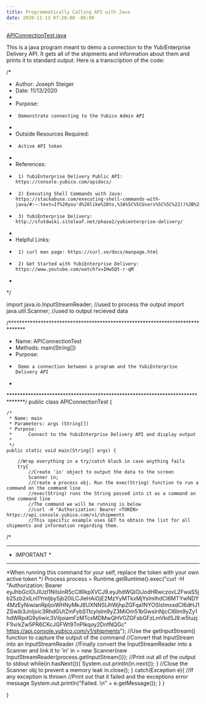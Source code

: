 ```yaml
---
title: Programmatically Calling API with Java
date: 2020-11-13 07:28:00 -06:00
---
```


[APIConnectionTest.java](/uploads/APIConnectionTest.java)

This is a java program meant to demo a connection to the YubiEnterprise Delivery API. It gets all of the shipments and information about them and prints it to standard output. Here is a transcription of the code:


/*
 * Author: Joseph Steiger
 * Date: 11/13/2020
 * 
 * Purpose:
 * 		Demonstrate connecting to the Yubico Admin API
 * 
 * Outside Resources Required:
 * 		Active API token
 * 
 * References:
 * 		1) YubiEnterprise Delivery Public API: https://console.yubico.com/apidocs/
 * 		2) Executing Shell Commands with Java: https://stackabuse.com/executing-shell-commands-with-java/#:~:text=If%20you'd%20like%20to,%3A%5C%5CUsers%5C%5C%22))%3B%20%2F%2F.
 * 		3) YubiEnterprise Delivery: http://sfutdwiki.siteleaf.net/phase2/yubienterprise-delivery/
 * 
 * Helpful Links:
 * 		1) curl man page: https://curl.se/docs/manpage.html
 * 		2) Get Started with YubiEnterprise Delivery: https://www.youtube.com/watch?v=IHw5Qt-r-qM
 * 		
 */

import java.io.InputStreamReader; //used to process the output
import java.util.Scanner; //used to output recieved data

/******************************************************************************
 * Name: APIConnectionTest
 * Methods: main(String[])
 * Purpose:
 * 		Demo a connection between a program and the YubiEnterprise Delivery API
 * 
 ******************************************************************************/
public class APIConnectionTest {
	
	/*
	 * Name: main
	 * Parameters: args (String[])
	 * Purpose: 
	 * 		Connect to the YubiEnterprise Delivery API and display output
	 * 
	 */
	public static void main(String[] args) {
		
		//Wrap everything in a try/catch block in case anything fails
		try{
			//Create 'in' object to output the data to the screen
			Scanner in; 
			//Create a process obj. Run the exec(String) function to run a command on the command line
			//exec(String) runs the String passed into it as a command on the command line
			//The command we will be running is below
			//curl -H "Authorization: Bearer <TOKEN> https://api.console.yubico.com/v1/shipments
			//This specific example uses GET to obtain the list for all shipments and information regarding them.
/*
 *************
 * IMPORTANT *
 *************
 *When running this command for your self, replace the token with your own active token
 */
			Process process = Runtime.getRuntime().exec("curl -H \"Authorization: Bearer eyJhbGciOiJIUzI1NiIsInR5cCI6IkpXVCJ9.eyJhdWQiOiJodHRwczovL2FwaS5jb25zb2xlLnl1Ymljby5jb20iLCJleHAiOjE2MzYyMTkxMjYsImlhdCI6MTYwNDY4MzEyNiwianRpIjoiWHNyMkJ6UXNNSlJhWjhpZGFqa1NYOSIsImxsdCI6dHJ1ZSwib3JnIjoic3RhdGUtZmFybS11cyIsIm9yZ3MiOm51bGwsInNjcCI6Im9yZy1hdWRpdG9yIiwic3ViIjoiamFzMTcxMDMwQHV0ZGFsbGFzLmVkdSJ9.w5luzjF1lvrkZw5PR6CKcJGFWt9TnPIkqoy2DnfNQGc\" https://api.console.yubico.com/v1/shipments");
			//Use the getInputStream() function to capture the output of the command
			//Convert that InputStream into an InputStreamReader
			//Finally convert the InputStreamReader into a Scanner and link it to 'in'
			in = new Scanner(new InputStreamReader(process.getInputStream()));
			//Print out all of the output to stdout
			while(in.hasNext()){
				System.out.println(in.next());
			}
			//Close the Scanner obj to prevent a memory leak
			in.close();
		} catch(Exception e){ //If any exception is thrown
			//Print out that it failed and the exceptions error message
			System.out.println("Failed. \n" + e.getMessage());
		}
	}

}